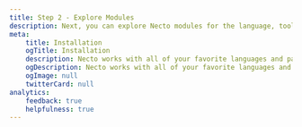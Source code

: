 ```yaml
---
title: Step 2 - Explore Modules
description: Next, you can explore Necto modules for the language, tool or framework of your choice. 
meta:
    title: Installation
    ogTitle: Installation
    description: Necto works with all of your favorite languages and package managers. Below, you'll find guides for the most common languages and pm's used with Necto.
    ogDescription: Necto works with all of your favorite languages and package managers. Below, you'll find guides for the most common languages and pm's used with Necto.
    ogImage: null
    twitterCard: null
analytics:
    feedback: true
    helpfulness: true
---
```


